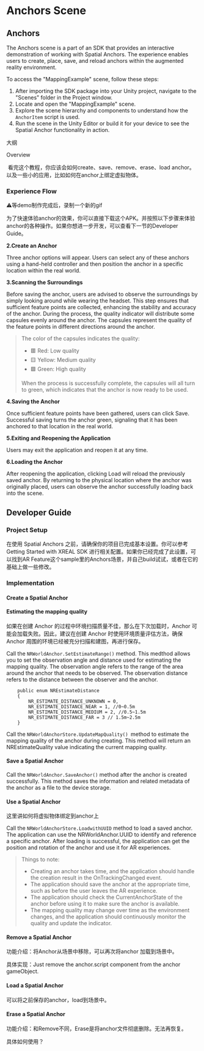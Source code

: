 # Anchors Scene

## Anchors

The Anchors scene is a part of an SDK that provides an interactive demonstration of working with Spatial Anchors. The experience enables users to create, place, save, and reload anchors within the augmented reality environment.

To access the "MappingExample" scene, follow these steps:

1. After importing the SDK package into your Unity project, navigate to the "Scenes" folder in the Project window.
2. Locate and open the "MappingExample" scene.
3. Explore the scene hierarchy and components to understand how the `AnchorItem` script is used.
4. Run the scene in the Unity Editor or build it for your device to see the Spatial Anchor functionality in action.



大纲

Overview

​	看完这个教程，你应该会如何create、save、remove、erase、load anchor。以及一些小的应用，比如如何在anchor上绑定虚拟物体。

### Experience Flow

⚠️等demo制作完成后，录制一个新的gif

为了快速体验anchor的效果，你可以直接下载这个APK。并按照以下步骤来体验anchor的各种操作。如果你想进一步开发，可以查看下一节的Developer Guide。

**2.Create an Anchor** 

Three anchor options will appear. Users can select any of these anchors using a hand-held controller and then position the anchor in a specific location within the real world.

**3.Scanning the Surroundings** 

Before saving the anchor, users are advised to observe the surroundings by simply looking around while wearing the headset. This step ensures that sufficient feature points are collected, enhancing the stability and accuracy of the anchor. During the process, the quality indicator will distribute some capsules evenly around the anchor. The capsules represent the quality of the feature points in different directions around the anchor.

> The color of the capsules indicates the quality:
>
> - 🟥 Red: Low quality
> - 🟨 Yellow: Medium quality
> - 🟩 Green: High quality
>
> When the process is successfully complete, the capsules will all turn to green, which indicates that the anchor is now ready to be used.

**4.Saving the Anchor** 

Once sufficient feature points have been gathered, users can click Save. Successful saving turns the anchor green, signaling that it has been anchored to that location in the real world.

**5.Exiting and Reopening the Application** 

Users may exit the application and reopen it at any time.

**6.Loading the Anchor** 

After reopening the application, clicking Load will reload the previously saved anchor. By returning to the physical location where the anchor was originally placed, users can observe the anchor successfully loading back into the scene.

## Developer Guide

### Project Setup

在使用 Spatial Anchors 之前，请确保你的项目已完成基本设置。你可以参考 Getting Started with XREAL SDK 进行相关配置。如果你已经完成了此设置，可以找到AR Feature这个sample里的Anchors场景，并自己build试试，或者在它的基础上做一些修改。

### Implementation

#### Create a Spatial Anchor



#### Estimating the mapping quality

如果在创建 Anchor 的过程中环境扫描质量不佳，那么在下次加载时，Anchor 可能会加载失败。因此，建议在创建 Anchor 时使用环境质量评估方法，确保 Anchor 周围的环境已经被充分扫描和建图，再进行保存。

Call the `NRWorldAnchor.SetEstimateRange()` method. This medthod allows you to set the observation angle and distance used for estimating the mapping quality. The observation angle refers to the range of the area around the anchor that needs to be observed. The observation distance refers to the distance between the observer and the anchor.

```
    public enum NREstimateDistance
    {
        NR_ESTIMATE_DISTANCE_UNKNOWN = 0,
        NR_ESTIMATE_DISTANCE_NEAR = 1, //0~0.5m
        NR_ESTIMATE_DISTANCE_MEDIUM = 2, //0.5~1.5m
        NR_ESTIMATE_DISTANCE_FAR = 3 // 1.5m~2.5m
    }
```

Call the `NRWorldAnchorStore.UpdateMapQuality() `method to estimate the mapping quality of the anchor during creating. This method will return an NREstimateQuality value indicating the current mapping quality.

#### Save a Spatial Anchor

Call the `NRWorldAnchor.SaveAnchor()` method after the anchor is created successfully. This method saves the information and related metadata of the anchor as a file to the device storage.

#### Use a Spatial Anchor

这里讲如何将虚拟物体绑定到anchor上

Call the `NRWorldAnchorStore.LoadwithUUID` method to load a saved anchor. The application can use the NRWorldAnchor.UUID to identify and reference a specific anchor. After loading is successful, the application can get the position and rotation of the anchor and use it for AR experiences.

> Things to note:
>
> - Creating an anchor takes time, and the application should handle the creation result in the OnTrackingChanged event.
> - The application should save the anchor at the appropriate time, such as before the user leaves the AR experience.
> - The application should check the CurrentAnchorState of the anchor before using it to make sure the anchor is available.
> - The mapping quality may change over time as the environment changes, and the application should continuously monitor the quality and update the indicator.

#### Remove a Spatial Anchor

功能介绍：将Anchor从场景中移除，可以再次将anchor 加载到场景中。

具体实现：Just remove the anchor.script component from the anchor gameObject.

#### Load a Spatial Anchor

可以将之前保存的anchor，load到场景中。

#### Erase a Spatial Anchor

功能介绍：和Remove不同，Erase是将anchor文件彻底删除。无法再恢复。

具体如何使用？
